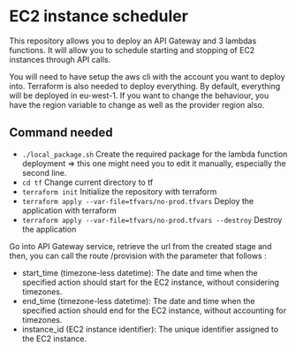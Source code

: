 # EC2 instance scheduler

This repository allows you to deploy an API Gateway and 3 lambdas functions. 
It will allow you to schedule starting and stopping of EC2 instances through API calls.

You will need to have setup the aws cli with the account you want to deploy into.
Terraform is also needed to deploy everything.
By default, everything will be deployed in eu-west-1. If you want to change the behaviour, you have the region variable to change as well as the provider region also. 


## Command needed

* `./local_package.sh`                                          Create the required package for the lambda function deployment => this one might need you to edit it manually, especially the second line.
* `cd tf`                                                       Change current directory to tf
* `terraform init`                                              Initialize the repository with terraform
* `terraform apply --var-file=tfvars/no-prod.tfvars`            Deploy the application with terraform
* `terraform apply --var-file=tfvars/no-prod.tfvars --destroy`  Destroy the application

Go into API Gateway service, retrieve the url from the created stage and then, you can call the route /provision with the parameter that follows : 

* start_time (timezone-less datetime): The date and time when the specified action should start for the EC2 instance, without considering timezones.
* end_time (timezone-less datetime): The date and time when the specified action should end for the EC2 instance, without accounting for timezones.
* instance_id (EC2 instance identifier): The unique identifier assigned to the EC2 instance.